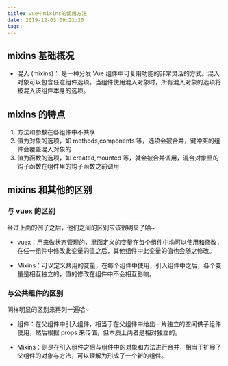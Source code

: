 ```yaml
---
title: vue中mixins的使用方法
date: 2019-12-03 09:21:20
tags:
---
```


## mixins 基础概况

- 混入 (mixins)： 是一种分发 Vue 组件中可复用功能的非常灵活的方式。混入对象可以包含任意组件选项。当组件使用混入对象时，所有混入对象的选项将被混入该组件本身的选项。

<!-- more -->

## mixins 的特点

1. 方法和参数在各组件中不共享
2. 值为对象的选项，如 methods,components 等，选项会被合并，键冲突的组件会覆盖混入对象的
3. 值为函数的选项，如 created,mounted 等，就会被合并调用，混合对象里的钩子函数在组件里的钩子函数之前调用

## mixins 和其他的区别

### 与 vuex 的区别

经过上面的例子之后，他们之间的区别应该很明显了哈~

- vuex：用来做状态管理的，里面定义的变量在每个组件中均可以使用和修改，在任一组件中修改此变量的值之后，其他组件中此变量的值也会随之修改。

- Mixins：可以定义共用的变量，在每个组件中使用，引入组件中之后，各个变量是相互独立的，值的修改在组件中不会相互影响。

### 与公共组件的区别

同样明显的区别来再列一遍哈~

- 组件：在父组件中引入组件，相当于在父组件中给出一片独立的空间供子组件使用，然后根据 props 来传值，但本质上两者是相对独立的。

- Mixins：则是在引入组件之后与组件中的对象和方法进行合并，相当于扩展了父组件的对象与方法，可以理解为形成了一个新的组件。
